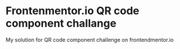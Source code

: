 # Frontenmentor.io QR code component challange

My solution for QR code component challenge on frontendmentor.io
